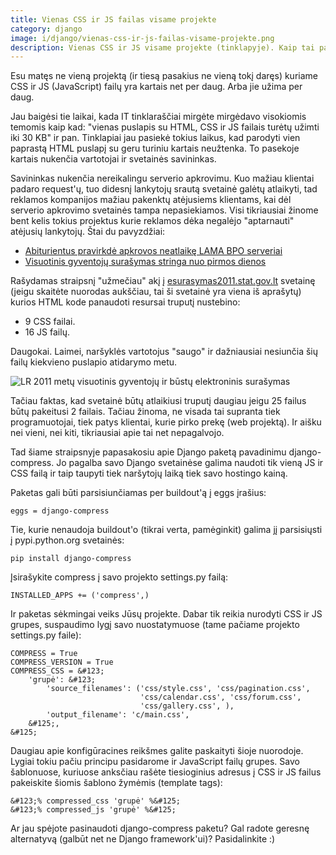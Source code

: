 ```yaml
---
title: Vienas CSS ir JS failas visame projekte
category: django
image: i/django/vienas-css-ir-js-failas-visame-projekte.png
description: Vienas CSS ir JS visame projekte (tinklapyje). Kaip tai padaryta plačiau šiame straipsnyje.
---
```


Esu matęs ne vieną projektą (ir tiesą pasakius ne vieną tokį daręs) kuriame CSS ir JS (JavaScript) failų yra kartais net per daug. Arba jie užima per daug.

Jau baigėsi tie laikai, kada IT tinklaraščiai mirgėte mirgėdavo visokiomis temomis kaip kad: "vienas puslapis su HTML, CSS ir JS failais turėtų užimti iki 30 KB" ir pan. Tinklapiai jau pasiekė tokius laikus, kad parodyti vien paprastą HTML puslapį su geru turiniu kartais neužtenka. To pasekoje kartais nukenčia vartotojai ir svetainės savininkas.

Savininkas nukenčia nereikalingu serverio apkrovimu. Kuo mažiau klientai padaro request'ų, tuo didesnį lankytojų srautą svetainė galėtų atlaikyti, tad reklamos kompanijos mažiau pakenktų atėjusiems klientams, kai dėl serverio apkrovimo svetainės tampa nepasiekiamos. Visi tikriausiai žinome bent kelis tokius projektus kurie reklamos dėka negalėjo "aptarnauti" atėjusių lankytojų. Štai du pavyzdžiai:

-   [Abiturientus pravirkdė apkrovos neatlaikę LAMA BPO serveriai](http://www.balsas.lt/naujiena/495011/abiturientus-pravirkde-apkrovos-neatlaike-lama-bpo-serveriai)
-   [Visuotinis gyventojų surašymas stringa nuo pirmos dienos](http://ikrauk.15min.lt/aktualu/28684)

Rašydamas straipsnį "užmečiau" akį į [esurasymas2011.stat.gov.lt](http://esurasymas2011.stat.gov.lt) svetainę (jeigu skaitėte nuorodas aukščiau, tai ši svetainė yra viena iš aprašytų) kurios HTML kode panaudoti resursai truputį nustebino:

-   9 CSS failai.
-   16 JS failų.

Daugokai. Laimei, naršyklės vartotojus "saugo" ir dažniausiai nesiunčia šių failų kiekvieno puslapio atidarymo metu.

![LR 2011 metų visuotinis gyventojų ir būstų elektroninis surašymas](/i/visuotinis_gyventoju_surasymas_logo.png)

Tačiau faktas, kad svetainė būtų atlaikiusi truputį daugiau jeigu 25 failus būtų pakeitusi 2 failais. Tačiau žinoma, ne visada tai supranta tiek programuotojai, tiek patys klientai, kurie pirko prekę (web projektą). Ir aišku nei vieni, nei kiti, tikriausiai apie tai net nepagalvojo.

Tad šiame straipsnyje papasakosiu apie Django paketą pavadinimu django-compress. Jo pagalba savo Django svetainėse galima naudoti tik vieną JS ir CSS failą ir taip taupyti tiek naršytojų laiką tiek savo hostingo kainą.

Paketas gali būti parsisiunčiamas per buildout'ą į eggs įrašius:

    eggs = django-compress

Tie, kurie nenaudoja buildout'o (tikrai verta, pamėginkit) galima jį parsisiųsti į pypi.python.org svetainės:

    pip install django-compress

Įsirašykite compress į savo projekto settings.py failą:

    INSTALLED_APPS += ('compress',)

Ir paketas sėkmingai veiks Jūsų projekte. Dabar tik reikia nurodyti CSS ir JS grupes, suspaudimo lygį savo nuostatymuose (tame pačiame projekto settings.py faile):

    COMPRESS = True
    COMPRESS_VERSION = True
    COMPRESS_CSS = &#123;
        'grupė': &#123;
            'source_filenames': ('css/style.css', 'css/pagination.css',
                                 'css/calendar.css', 'css/forum.css',
                                 'css/gallery.css', ),
            'output_filename': 'c/main.css',
        &#125;,
    &#125;

Daugiau apie konfigūracines reikšmes galite paskaityti šioje nuorodoje. Lygiai tokiu pačiu principu pasidarome ir JavaScript failų grupes. Savo šablonuose, kuriuose anksčiau rašėte tiesioginius adresus į CSS ir JS failus pakeiskite šiomis šablono žymėmis (template tags):

    &#123;% compressed_css 'grupė' %&#125;
    &#123;% compressed_js 'grupė' %&#125;

Ar jau spėjote pasinaudoti django-compress paketu? Gal radote geresnę alternatyvą (galbūt net ne Django framework'ui)? Pasidalinkite :)
